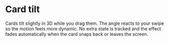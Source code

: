 # Card tilt

Cards tilt slightly in 3D while you drag them. The angle reacts to your swipe
so the motion feels more dynamic. No extra state is tracked and the effect
fades automatically when the card snaps back or leaves the screen.
